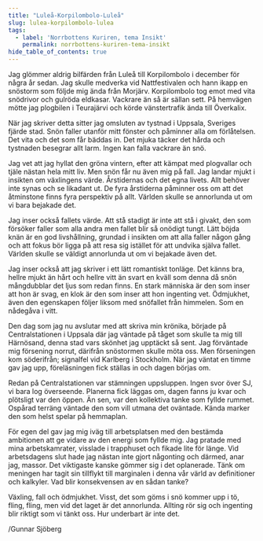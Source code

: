 ```yaml
---
title: "Luleå-Korpilombolo-Luleå"
slug: lulea-korpilombolo-lulea
tags:
  - label: 'Norrbottens Kuriren, tema Insikt'
    permalink: norrbottens-kuriren-tema-insikt
hide_table_of_contents: true
---
```

Jag glömmer aldrig bilfärden från Luleå till Korpilombolo i december för några år sedan. Jag skulle medverka vid Nattfestivalen och hann ikapp en snöstorm som följde mig ända från Morjärv. Korpilombolo tog emot med vita snödrivor och gulröda eldkasar. Vackrare än så är sällan sett. På hemvägen mötte jag plogbilen i Teurajärvi och körde vänstertrafik ända till Överkalix.

<!--truncate-->

När jag skriver detta sitter jag omsluten av tystnad i Uppsala, Sveriges fjärde stad. Snön faller utanför mitt fönster och påminner alla om förlåtelsen. Det vita och det som får bäddas in. Det mjuka täcker det hårda och tystnaden besegrar allt larm. Ingen kan falla vackrare än snö. 

Jag vet att jag hyllat den gröna vintern, efter att kämpat med plogvallar och tjäle nästan hela mitt liv. Men snön får nu även mig på fall. Jag landar mjukt i insikten om växlingens värde. Årstidernas och det egna livets. Allt behöver inte synas och se likadant ut. De fyra årstiderna påminner oss om att det åtminstone finns fyra perspektiv på allt. Världen skulle se annorlunda ut om vi bara bejakade det.

Jag inser också fallets värde. Att stå stadigt är inte att stå i givakt, den som försöker faller som alla andra men fallet blir så onödigt tungt. Lätt böjda knän är en god livshållning, grundad i insikten om att alla faller någon gång och att fokus bör ligga på att resa sig istället för att undvika själva fallet. Världen skulle se väldigt annorlunda ut om vi bejakade även det.

Jag inser också att jag skriver i ett lätt romantiskt tonläge. Det känns bra, hellre mjukt än hårt och hellre vitt än svart en kväll som denna då snön mångdubblar det ljus som redan finns. En stark människa är den som inser att hon är svag, en klok är den som inser att hon ingenting vet. Ödmjukhet, även den egenskapen följer liksom med snöfallet från himmelen. Som en nådegåva i vitt.

Den dag som jag nu avslutar med att skriva min krönika, började på Centralstationen i Uppsala där jag väntade på tåget som skulle ta mig till Härnösand, denna stad vars skönhet jag upptäckt så sent. Jag förväntade mig försening norrut, därifrån snöstormen skulle möta oss. Men förseningen kom söderifrån; signalfel vid Karlberg i Stockholm. När jag väntat en timme gav jag upp, föreläsningen fick ställas in och dagen börjas om.

Redan på Centralstationen var stämningen uppsluppen. Ingen svor över SJ, vi bara log överseende. Planerna fick läggas om, dagen fanns ju kvar och plötsligt var den öppen. Än sen, var den kollektiva tanke som fyllde rummet. Ospårad terräng väntade den som vill utmana det oväntade. Kända marker den som helst spelar på hemmaplan.

För egen del gav jag mig iväg till arbetsplatsen med den bestämda ambitionen att ge vidare av den energi som fyllde mig. Jag pratade med mina arbetskamrater, visslade i trapphuset och fikade lite för länge. Vid arbetsdagens slut hade jag nästan inte gjort någonting och därmed, anar jag, massor. Det viktigaste kanske gömmer sig i det oplanerade. Tänk om meningen har tagit sin tillflykt till marginalen i denna vår värld av definitioner och kalkyler. Vad blir konsekvensen av en sådan tanke?

Växling, fall och ödmjukhet. Visst, det som göms i snö kommer upp i tö, fling, fling, men vid det laget är det annorlunda. Allting rör sig och ingenting blir riktigt som vi tänkt oss. Hur underbart är inte det.

/Gunnar Sjöberg
